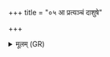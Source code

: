 +++
title = "०५ आ प्रत्यञ्चं दाशुषे"

+++
<details><summary>मूलम् (GR)</summary>

+++(PSK 20.9.5)+++आ प्रत्यञ्चं दाशुषे दाश्वांसं  
सरस्वन्तं पुष्टिपतिं रयीणाम् ।  
रायस्पोषं श्रवस्यं वसानम्  
इह हुवेम सदनं रयीणाम् ॥
</details>